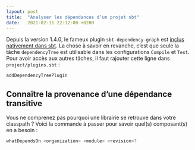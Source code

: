 ```yaml
---
layout: post
title:  "Analyser les dépendances d’un projet sbt"
date:   2021-02-11 22:12:00 +0200
---
```


Depuis la version 1.4.0, le fameux plugin `sbt-dependency-graph` est [inclus nativement dans sbt][sbt-release-note]. La
chose à savoir en revanche, c’est que seule la tâche `dependencyTree` est utilisable dans les configurations `Compile`
et `Test`. Pour avoir accès aux autres tâches, il faut rajouter cette ligne dans `project/plugins.sbt` :
```sbt
addDependencyTreePlugin
```

## Connaître la provenance d’une dépendance transitive

Vous ne comprenez pas pourquoi une librairie se retrouve dans votre classpath ? Voici la commande à passer pour savoir
quel(s) composant(s) en a besoin :

```sbt
whatDependsOn <organization> <module> <revision>?
```

[sbt-release-note]: https://www.scala-sbt.org/1.x/docs/sbt-1.4-Release-Notes.html#sbt-dependency-graph+is+in-sourced
